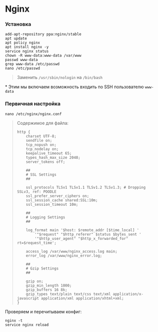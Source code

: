 # Nginx

### Установка
```
add-apt-repository ppa:nginx/stable
apt update
apt policy nginx
apt install nginx -y
service nginx status
chown -R www-data:www-data /var/www
passwd www-data
grep www-data /etc/passwd
nano /etc/passwd
```
> Заменить `/usr/sbin/nologin` на `/bin/bash`

\* Этим мы включаем возможность входить по SSH пользователю `www-data`

### Первичная настройка
```
nano /etc/nginx/nginx.conf
```
> Содержимое для файла:
> ```
> http {
>     charset UTF-8;
>     sendfile on;
>     tcp_nopush on;
>     tcp_nodelay on;
>     keepalive_timeout 65;
>     types_hash_max_size 2048;
>     server_tokens off;
> 
>     ##
>     # SSL Settings
>     ##
> 
>     ssl_protocols TLSv1 TLSv1.1 TLSv1.2 TLSv1.3; # Dropping SSLv3, ref: POODLE
>     ssl_prefer_server_ciphers on;
>     ssl_session_cache shared:SSL:10m;
>     ssl_session_timeout 10m;
> 
>     ##
>     # Logging Settings
>     ##
>     
>     log_format main '$host: $remote_addr [$time_local] '
>         '"$request" "$http_referer" $status $bytes_sent '
>         '"$http_user_agent" "$http_x_forwarded_for" rt=$request_time';
> 
>     access_log /var/www/nginx_access.log main;
>     error_log /var/www/nginx_error.log;
> 
>     ##
>     # Gzip Settings
>     ##
>     
>     gzip on;
>     gzip_min_length 1000;
>     gzip_buffers 16 8k;
>     gzip_types text/plain text/css text/xml application/x-javascript application/xml application/xhtml+xml;
> }
> ```
Проверяем и перечитываем конфиг:
```
nginx -t
service nginx reload
```
